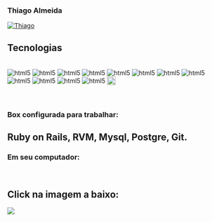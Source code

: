 ###  Thiago Almeida 

[![Thiago](https://github-readme-stats.vercel.app/api?username=codeinsid&show_icons=true&theme=dark#gh-dark-mode-only)](https://github.com/codeinsid/github-readme-stats#gh-dark-mode-only)  

## Tecnologias

<div style="display inline_block"><br/>
    <img align="center" alt="html5" src="https://img.shields.io/badge/Ruby-CC342D?style=for-the-badge&logo=ruby&logoColor=white" /> 
     <img align="center" alt="html5" src="https://img.shields.io/badge/Ruby_on_Rails-CC0000?style=for-the-badge&logo=ruby-on-rails&logoColor=white" />
       <!-- <img align="center" alt="html5" src="https://camo.githubusercontent.com/b54d2e6bf5f15ddf3dd884b7d1bf21c7d5cc8798d119d74a6538c1a1b583a49b/68747470733a2f2f696d672e736869656c64732e696f2f62616467652f446f636b65722d3234393645443f7374796c653d666f722d7468652d6261646765266c6f676f3d646f636b6572266c6f676f436f6c6f723d7768697465" /> -->
        <img align="center" alt="html5" src="https://img.shields.io/badge/Heroku-430098?style=for-the-badge&logo=heroku&logoColor=white" />
       <img align="center" alt="html5" src="https://img.shields.io/badge/GIT-E44C30?style=for-the-badge&logo=git&logoColor=white" />
        <img align="center" alt="html5" src="https://img.shields.io/badge/PostgreSQL-316192?style=for-the-badge&logo=postgresql&logoColor=white" />
         <img align="center" alt="html5" src="https://img.shields.io/badge/MySQL-005C84?style=for-the-badge&logo=mysql&logoColor=white" />
          <img align="center" alt="html5" src="https://img.shields.io/badge/GitHub-100000?style=for-the-badge&logo=github&logoColor=white" />
           <img align="center" alt="html5" src="https://img.shields.io/badge/PHP-777BB4?style=for-the-badge&logo=php&logoColor=white" />
            <img align="center" alt="html5" src="https://img.shields.io/badge/Node.js-43853D?style=for-the-badge&logo=node.js&logoColor=white" />
            <img align="center" alt="html5" src="https://img.shields.io/badge/HTML5-E34F26?style=for-the-badge&logo=html5&logoColor=white" />
            <img align="center" alt="html5" src="https://img.shields.io/badge/CSS3-1572B6?style=for-the-badge&logo=css3&logoColor=white" />
            <img align="center" alt="html5" src="https://img.shields.io/badge/JavaScript-323330?style=for-the-badge&logo=javascript&logoColor=F7DF1E" />
                 <img align="center" alt="html5" src="https://encrypted-tbn0.gstatic.com/images?q=tbn:ANd9GcTwespLTIyRBvVI2CUcwDqTM0L9cIy0wuluCIvWKfn7mWCew8Zd" height="20 widght="50" /> </div> </br></br>
         

### Box configurada para trabalhar: 
## Ruby on Rails, RVM, Mysql, Postgre, Git.  
### Em seu computador:
</br>

## Click na imagem a baixo: 



<a href="https://app.vagrantup.com/Codeinsid/boxes/rails-dev-20"><img src="https://howtoprogram.xyz/wp-content/uploads/2016/07/Install-Vagrant-On-Ubuntu.png" class="media-object  img-responsive img-thumbnail"></a>






